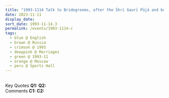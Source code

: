 ```yaml
---
title: "1993-1114 Talk to Bridegrooms, after the Śhrī Gaurī Pūjā and before the Marriages Ceremony, Sports Hall, Moscow, Russia"
date: 2023-11-11
display_date: 
sort_date: 1993-11-14.3
permalink: /events/1993-1114-c
tags:
  - blue @ English
  - brown @ Russia
  - crimson @ 1993
  - deeppink @ Marriages
  - green @ 1993-11
  - orange @ Moscow
  - peru @ Sports Hall
---
```


<br>

<wave-list>
  <list-title color="DarkSeaGreen" width="55">Key Quotes</list-title>
  <list-item color="BlanchedAlmond" width="280"><b>Q1:</b> <i></i></list-item>
  <list-item color="Lavender" width="280"><b>Q2:</b> <i></i></list-item>
</wave-list>

<br>

<wave-list>
  <list-title color="DarkSeaGreen" width="55">Comments</list-title>
  <list-item color="BlanchedAlmond" width="280"><b>C1:</b> <i></i></list-item>
  <list-item color="Lavender" width="280"><b>C2:</b> <i></i></list-item>
</wave-list>